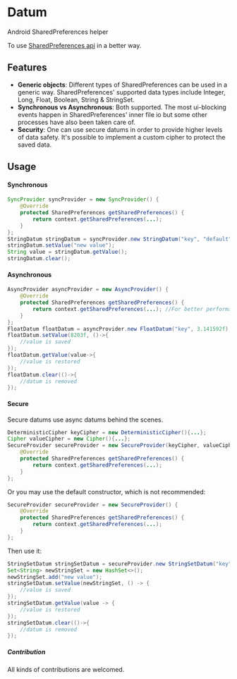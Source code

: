# Datum
Android SharedPreferences helper

To use [SharedPreferences api](https://developer.android.com/reference/android/content/SharedPreferences) in a better way.

Features
--------
* **Generic objects**: Different types of SharedPreferences can be used in a generic way. SharedPreferences' supported data types include Integer, Long, Float, Boolean, String & StringSet.
* **Synchronous vs Asynchronous**: Both supported. The most ui-blocking events happen in SharedPreferences' inner file io but some other processes have also been taken care of.
* **Security**: One can use secure datums in order to provide higher levels of data safety. It's possible to implement a custom cipher to protect the saved data.

Usage
-----
#### Synchronous
```java
SyncProvider syncProvider = new SyncProvider() {
    @Override
    protected SharedPreferences getSharedPreferences() {
        return context.getSharedPreferences(...);
    }
};
StringDatum stringDatum = syncProvider.new StringDatum("key", "default");
stringDatum.setValue("new value");
String value = stringDatum.getValue();
stringDatum.clear();
```

#### Asynchronous
```java
AsyncProvider asyncProvider = new AsyncProvider() {
    @Override
    protected SharedPreferences getSharedPreferences() {
        return context.getSharedPreferences(...); //For better performance try to call this function only here. More info: https://stackoverflow.com/a/4371883/6094503
    }
};
FloatDatum floatDatum = asyncProvider.new FloatDatum("key", 3.141592f);
floatDatum.setValue(8203f, ()->{
    //value is saved
});
floatDatum.getValue(value->{
    //value is restored
});
floatDatum.clear(()->{
    //datum is removed
});
```

#### Secure
Secure datums use async datums behind the scenes.
```java
DeterministicCipher keyCipher = new DeterministicCipher(){...};
Cipher valueCipher = new Cipher(){...};
SecureProvider secureProvider = new SecureProvider(keyCipher, valueCipher) {
    @Override
    protected SharedPreferences getSharedPreferences() {
        return context.getSharedPreferences(...);
    }
};
```
Or you may use the default constructor, which is not recommended:
```java
SecureProvider secureProvider = new SecureProvider() {
    @Override
    protected SharedPreferences getSharedPreferences() {
        return context.getSharedPreferences(...);
    }
};
```
Then use it:
```java
StringSetDatum stringSetDatum = secureProvider.new StringSetDatum("key", null);
Set<String> newStringSet = new HashSet<>();
newStringSet.add("new value");
stringSetDatum.setValue(newStringSet, () -> {
    //value is saved
});
stringSetDatum.getValue(value -> {
    //value is restored
});
stringSetDatum.clear(()->{
    //datum is removed
});
```
##### Contribution
All kinds of contributions are welcomed.
